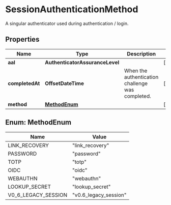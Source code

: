 

# SessionAuthenticationMethod

A singular authenticator used during authentication / login.

## Properties

| Name | Type | Description | Notes |
|------------ | ------------- | ------------- | -------------|
|**aal** | **AuthenticatorAssuranceLevel** |  |  [optional] |
|**completedAt** | **OffsetDateTime** | When the authentication challenge was completed. |  [optional] |
|**method** | [**MethodEnum**](#MethodEnum) |  |  [optional] |



## Enum: MethodEnum

| Name | Value |
|---- | -----|
| LINK_RECOVERY | &quot;link_recovery&quot; |
| PASSWORD | &quot;password&quot; |
| TOTP | &quot;totp&quot; |
| OIDC | &quot;oidc&quot; |
| WEBAUTHN | &quot;webauthn&quot; |
| LOOKUP_SECRET | &quot;lookup_secret&quot; |
| V0_6_LEGACY_SESSION | &quot;v0.6_legacy_session&quot; |



